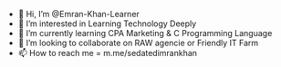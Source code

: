 - 👋 Hi, I’m @Emran-Khan-Learner
- 👀 I’m interested in Learning Technology Deeply
- 🌱 I’m currently learning CPA Marketing & C Programming Language
- 💞️ I’m looking to collaborate on RAW agencie or Friendly IT Farm
- 📫 How to reach me = m.me/sedatedimrankhan

<!---
Emran-Khan-Learner/Emran-Khan-Learner is a ✨ special ✨ repository because its `README.md` (this file) appears on your GitHub profile.
You can click the Preview link to take a look at your changes.
--->
